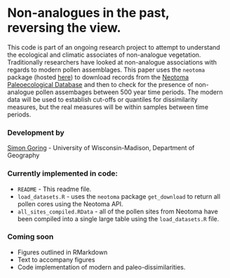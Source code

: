 Non-analogues in the past, reversing the view.
========

This code is part of an ongoing research project to attempt to understand the ecological and climatic associates of non-analogue vegetation.  Traditionally researchers have looked at non-analogue associations with regards to modern pollen assemblages.  This paper uses the `neotoma` package (hosted [here](https://github.com/ropensci/neotoma)) to download records from the [Neotoma Paleoecological Database](http://www.neotomadb.org/) and then to check for the presence of non-analogue pollen assembages between 500 year time periods.  The modern data will be used to establish cut-offs or quantiles for dissimilarity measures, but the real measures will be within samples between time periods.

### Development by
[Simon Goring](http://downwithtime.wordpress.com) - University of Wisconsin-Madison, Department of Geography

### Currently implemented in code:
+ `README` - This readme file.
+ `load_datasets.R` - uses the `neotoma` package `get_download` to return all pollen cores using the Neotoma API.
+ `all_sites_compiled.RData` - all of the pollen sites from Neotoma have been compiled into a single large table using the `load_datasets.R` file.


### Coming soon
+ Figures outlined in RMarkdown
+ Text to accompany figures
+ Code implementation of modern and paleo-dissimilarities.